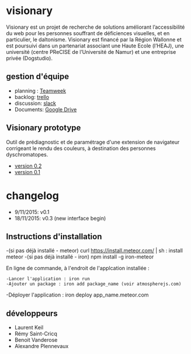 # visionary
Visionary est un projet de recherche de solutions améliorant l’accessibilité du web pour les personnes souffrant de déficiences visuelles, et en particulier, le daltonisme. 
 Visionary est financé par la Région Wallonne et est poursuivi dans un partenariat associant une Haute Ecole (l’HEAJ), 
 une université (centre PReCISE de l’Université de Namur) et une entreprise privée (Dogstudio). 

## gestion d'équipe
- planning : [Teamweek](https://app.teamweek.com/#timeline)
- backlog: [trello](https://trello.com/b/yaTQVddl/visionary)
- discussion: [slack](https://visionary-heaj.slack.com) 
- Documents: [Google Drive](https://drive.google.com/drive/u/0/folders/0BxEweVeh8HjjZGFJZzNFd3hvdG8)

## Visionary prototype
Outil de prédiagnostic et de paramétrage d'une extension de navigateur corrigeant le rendu des couleurs, à destination des personnes dyschromatopes.

- [version 0.2](http://visionary-test.meteor.com/)
- [version 0.1](http://visionaryv1.meteor.com/)

# changelog

- 9/11/2015: v0.1
- 18/11/2015: v0.3 (new interface begin)

## Instructions d'installation
	
  -(si pas déjà installé - meteor) curl https://install.meteor.com/ | sh : install meteor
  -(si pas déjà installé - iron) npm install -g iron-meteor        
  
En ligne de commande, à l'endroit de l'applcation installée :
            
	-Lancer l'application : iron run
	-Ajouter un package : iron add package_name (voir atmospherejs.com)
  -Déployer l'application : iron deploy app_name.meteor.com

## développeurs
- Laurent Keil
- Rémy Saint-Cricq
- Benoit Vanderose
- Alexandre Plennevaux
